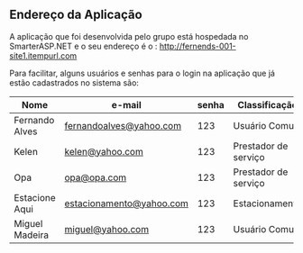 ## Endereço da Aplicação

A aplicação que foi desenvolvida pelo grupo está hospedada no SmarterASP.NET e o seu endereço é o :
http://fernends-001-site1.itempurl.com

Para facilitar, alguns usuários e senhas para o login na aplicação que já estão cadastrados no sistema são:

|Nome|e-mail|senha|Classificação|
|----|----|----|----|
|Fernando Alves|fernandoalves@yahoo.com|123|Usuário Comum|
|Kelen|kelen@yahoo.com|123|Prestador de serviço|
|Opa|opa@opa.com|123|Prestador de serviço|
|Estacione Aqui|estacionamento@yahoo.com|123|Estacionamento|
|Miguel Madeira|miguel@yahoo.com|123|Usuário Comum|

